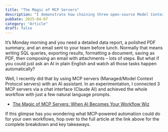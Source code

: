 ```yaml
---
title: "The Magic of MCP Servers"
description: "I demonstrate how chaining three open‑source Model Context Protocol servers—one for data analysis, one for PDF conversion, and one for email—lets a conversational AI shrink a 45‑minute reporting routine to under two minutes with zero code. I explain MCP’s “USB‑C for tools” concept, share why natural‑language automation slashes workflow friction and paves the way for agent‑style AI, and highlight the next challenges I see around security, scalability, and orchestrating multiple tools."
pubDate: 2025-04-07
category: "Article"
draft: false
---
```


It’s Monday morning and you need a detailed data report, a polished PDF summary, and an email sent to your team before lunch. Normally that means writing SQL queries, exporting results, formatting a document, saving as PDF, then composing an email with attachments – lots of steps. But what if you could just ask an AI in plain English and watch all those tasks happen automatically?

Well, I recently did that by using MCP servers (Managed/Model Context Protocol servers) with an AI assistant. In an experimentation, I connected 3 MCP servers via a chat interface (Claude AI) and achieved the whole workflow with just a few natural language prompts.

- [The Magic of MCP Servers: When AI Becomes Your Workflow Wiz ]([https://astro.build](https://www.linkedin.com/pulse/magic-mcp-servers-when-ai-becomes-your-workflow-wiz-harsh-maan-ql5vc))

If this glimpse has you wondering what MCP‑powered automation could do for your own workflows, hop over to the full article at the link above for the complete breakdown and key takeaways.

